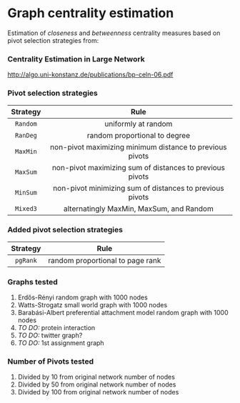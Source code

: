 # Graph centrality estimation
Estimation of *closeness* and *betweenness* centrality measures based on pivot selection strategies from:

### Centrality Estimation in Large Network
 http://algo.uni-konstanz.de/publications/bp-celn-06.pdf

### Pivot selection strategies

| Strategy      | Rule                                                     |
|:-------------:|:--------------------------------------------------------:|
| `Random`      | uniformly at random                                      |
| `RanDeg`      | random proportional to degree                            |
| `MaxMin`      | non-pivot maximizing minimum distance to previous pivots |
| `MaxSum`      | non-pivot maximizing sum of distances to previous pivots |
| `MinSum`      | non-pivot minimizing sum of distances to previous pivots |
| `Mixed3`      | alternatingly MaxMin, MaxSum, and Random                 |

### Added pivot selection strategies

| Strategy      | Rule                                                     |
|:-------------:|:--------------------------------------------------------:|
| `pgRank`      | random proportional to page rank                         |

### Graphs tested

1. Erdős-Rényi random graph with 1000 nodes
2. Watts-Strogatz small world graph with 1000 nodes
3. Barabási-Albert preferential attachment model random graph with 1000 nodes
4. *TO DO:* protein interaction
5. *TO DO:* twitter graph?
6. *TO DO:* 1st assignment graph

### Number of Pivots tested

1. Divided by 10 from original network number of nodes
2. Divided by 50 from original network number of nodes
3. Divided by 100 from original network number of nodes 